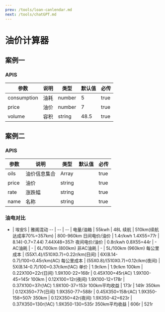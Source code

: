 ```yaml
---
prev: /tools/loan-canlendar.md
next: /tools/chatGPT.md
---
```


# 油价计算器

## 案例一

<OilPriceCalculator :consumption="4.5" :price="7" :volume="48.5"/>

### APIS

参数 | 说明 | 类型 | 默认值 | 必传
-- | -- | -- | -- | --
consumption | 油耗 | number | 5 | true
price | 油价 | number | 7 | true
volume | 容积 | string | 48.5 | true

## 案例二

<OilCalculator :oils="oils"/>

<script setup>
const oils = [
  {
    price: '8.10',
    rate: '+0.18',
    name: '92号汽油'
  },
  {
    price: '8.77',
    rate: '+0.21',
    name: '95号汽油'
  }
]
</script>

### APIS

参数 | 说明 | 类型 | 默认值 | 必传
-- | -- | -- | -- | --
oils | 油价信息集合 | Array |  | true
price | 油价 | string |  | true
rate | 涨跌幅 | string |  | true
name | 名称 | string |  | true

### 油电对比

- | 埃安S | 雅阁混动
-- | -- | -- |
电量/油箱 | 55kwh | 48L
续航 | 510km(续航达成率70%=357km) | 800-960km
日间电价/油价 | 1.4r/kwh 1.4X55=77r | 8.14(-0.7=7.44) 7.44X48=357r
夜间电价/油价 | 0.8r/kwh 0.8X55=44r | -
AC油耗 | - | 6L/100km (800km)
非AC油耗 | - | 5L/100km (960km)
每公里成本 | (55X1.4)/(510X0.7)=0.22r/km(日间) | 6X(8.14-0.7)/100=0.45r/km(AC)
每公里成本 | (55X0.8)/(510X0.7)=0.12r/km(夜间) | 5X(8.14-0.7)/100=0.37r/km(!AC)
单价 | 1.9r/km | 1.9r/km
100km | 0.22X100=22r(日间) 1.9X100-22=168r | 0.45X100=45r(AC) 1.9X100-45=145r
100km | 0.12X100=12r(夜间) 1.9X100-12=178r | 0.37X100=37r(!AC) 1.9X100-37=153r
100km平均收益 | 173r | 149r
350km | 0.12X350=77r(日间) 1.9X350-77=588r | 0.45X350=158r(AC) 1.9X350-158=507r
350km | 0.12X350=42r(夜间) 1.9X350-42=623r | 0.37X350=130r(!AC) 1.9X350-130=535r
350km平均收益 | 606r | 521r

